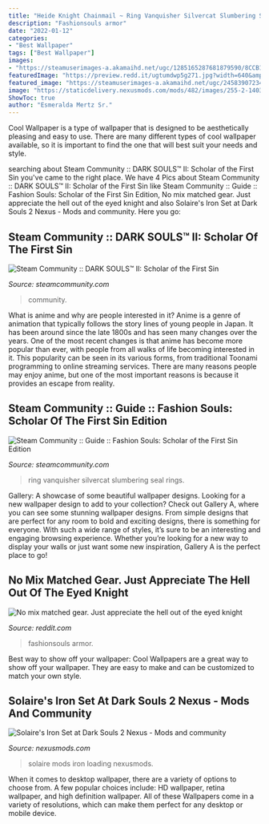 ```yaml
---
title: "Heide Knight Chainmail ~ Ring Vanquisher Silvercat Slumbering Seal Rings"
description: "Fashionsouls armor"
date: "2022-01-12"
categories:
- "Best Wallpaper"
tags: ["Best Wallpaper"]
images:
- "https://steamuserimages-a.akamaihd.net/ugc/1285165287681879590/8CCB15A10D01C93FA7DC1B7BA80C0F582E16DF85/?imw=1024&amp;&amp;ima=fit&amp;impolicy=Letterbox&amp;imcolor=%23000000&amp;letterbox=false"
featuredImage: "https://preview.redd.it/ugtumdwp5g271.jpg?width=640&amp;height=359&amp;crop=smart&amp;auto=webp&amp;s=f1a4739c031e48836f75b53620cce707ed134eb6"
featured_image: "https://steamuserimages-a.akamaihd.net/ugc/245839072346432925/8FB6AF8C1DA7AC8DAF33C7C771BDD469CC792054/"
image: "https://staticdelivery.nexusmods.com/mods/482/images/255-2-1403150586.jpg"
ShowToc: true
author: "Esmeralda Mertz Sr."
---
```



Cool Wallpaper is a type of wallpaper that is designed to be aesthetically pleasing and easy to use. There are many different types of cool wallpaper available, so it is important to find the one that will best suit your needs and style.

	

		
searching about Steam Community :: DARK SOULS™ II: Scholar of the First Sin you've came to the right place. We have 4 Pics about Steam Community :: DARK SOULS™ II: Scholar of the First Sin like Steam Community :: Guide :: Fashion Souls: Scholar of the First Sin Edition, No mix matched gear. Just appreciate the hell out of the eyed knight and also Solaire&#039;s Iron Set at Dark Souls 2 Nexus - Mods and community. Here you go:
		
    
## Steam Community :: DARK SOULS™ II: Scholar Of The First Sin

<img loading=lazy src="https://steamuserimages-a.akamaihd.net/ugc/1285165287681879590/8CCB15A10D01C93FA7DC1B7BA80C0F582E16DF85/?imw=1024&amp;&amp;ima=fit&amp;impolicy=Letterbox&amp;imcolor=%23000000&amp;letterbox=false" onerror="this.onerror=null;this.src='https://tse1.mm.bing.net/th?id=OIP.T_2AIrEk9hArzLWUfNzD9wHaJ3&amp;pid=15.1';" alt="Steam Community :: DARK SOULS™ II: Scholar of the First Sin">

_Source: steamcommunity.com_

>community. 

	

What is anime and why are people interested in it?
Anime is a genre of animation that typically follows the story lines of young people in Japan. It has been around since the late 1800s and has seen many changes over the years. One of the most recent changes is that anime has become more popular than ever, with people from all walks of life becoming interested in it. This popularity can be seen in its various forms, from traditional Toonami programming to online streaming services. There are many reasons people may enjoy anime, but one of the most important reasons is because it provides an escape from reality.

    
## Steam Community :: Guide :: Fashion Souls: Scholar Of The First Sin Edition

<img loading=lazy src="https://steamuserimages-a.akamaihd.net/ugc/245839072346432925/8FB6AF8C1DA7AC8DAF33C7C771BDD469CC792054/" onerror="this.onerror=null;this.src='https://tse1.mm.bing.net/th?id=OIP.lPHQYI8vu6wT_j0m0dGXEgDxEs&amp;pid=15.1';" alt="Steam Community :: Guide :: Fashion Souls: Scholar of the First Sin Edition">

_Source: steamcommunity.com_

>ring vanquisher silvercat slumbering seal rings. 

	

Gallery: A showcase of some beautiful wallpaper designs.
Looking for a new wallpaper design to add to your collection? Check out Gallery A, where you can see some stunning wallpaper designs. From simple designs that are perfect for any room to bold and exciting designs, there is something for everyone. With such a wide range of styles, it’s sure to be an interesting and engaging browsing experience. Whether you’re looking for a new way to display your walls or just want some new inspiration, Gallery A is the perfect place to go!





	
	
    
## No Mix Matched Gear. Just Appreciate The Hell Out Of The Eyed Knight

<img loading=lazy src="https://preview.redd.it/ugtumdwp5g271.jpg?width=640&amp;height=359&amp;crop=smart&amp;auto=webp&amp;s=f1a4739c031e48836f75b53620cce707ed134eb6" onerror="this.onerror=null;this.src='https://tse3.mm.bing.net/th?id=OIP.1Pvwdgco56ItK65RoiX3VAHaEJ&amp;pid=15.1';" alt="No mix matched gear. Just appreciate the hell out of the eyed knight">

_Source: reddit.com_

>fashionsouls armor. 

	

Best way to show off your wallpaper:
Cool Wallpapers are a great way to show off your wallpaper. They are easy to make and can be customized to match your own style.

    
## Solaire&#039;s Iron Set At Dark Souls 2 Nexus - Mods And Community

<img loading=lazy src="https://staticdelivery.nexusmods.com/mods/482/images/255-2-1403150586.jpg" onerror="this.onerror=null;this.src='https://tse1.mm.bing.net/th?id=OIP.MqLjPQIbImSomUvnukEtMQHaEK&amp;pid=15.1';" alt="Solaire&#039;s Iron Set at Dark Souls 2 Nexus - Mods and community">

_Source: nexusmods.com_

>solaire mods iron loading nexusmods. 

	

When it comes to desktop wallpaper, there are a variety of options to choose from. A few popular choices include: HD wallpaper, retina wallpaper, and high definition wallpaper. All of these Wallpapers come in a variety of resolutions, which can make them perfect for any desktop or mobile device. 

